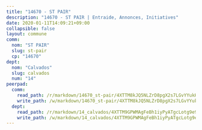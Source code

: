 ```yaml
---
title: "14670 - ST PAIR"
description: "14670 - ST PAIR | Entraide, Annonces, Initiatives"
date: 2020-01-11T14:09:21+09:00
collapsible: false
layout: commune
comm:
  nom: "ST PAIR"
  slug: st-pair
  cp: "14670"
dept:
  nom: "Calvados"
  slug: calvados
  num: "14"
peerpad:
  comm:
    read_path: /r/markdown/14670_st-pair/4XTTM8kJQ5NLZrD8pgX2s7LGvYYukHbrgdKLz4BWLo2bV3VvE
    write_path: /w/markdown/14670_st-pair/4XTTM8kJQ5NLZrD8pgX2s7LGvYYukHbrgdKLz4BWLo2bV3VvE-K3TgUuAqfswYnSUPRq1u2VZLJkrgVMFLjKjo8i4wNZGr1DKRmS4oMyz9wYzWWobp5CRg41MKrCa9nR5yejxPym4ma1n3UGR3Fw9iqFaz7qYuUCoG4ZrEDoKChwozBz1ucTtJoera
  dept:
    read_path: /r/markdown/14_calvados/4XTTM9GPWMAgFeBh1iyPyATgcLotg9e9APJpQBEyY3RZiUwJ6
    write_path: /w/markdown/14_calvados/4XTTM9GPWMAgFeBh1iyPyATgcLotg9e9APJpQBEyY3RZiUwJ6-K3TgUXWJAT2cYJ9ZstQphkkm2za8um5GwwXsivqaDFTgbhMDcHaRXnT3h69szAqCyvWcFfDim5fkwc6CXdUtyvPpirbD1TPAb6xCxpPN6dR3zzDRe29YehQYbhZdjvZYkgztJYvi
---
```


